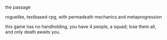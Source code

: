 the passage

roguelike, textbased-rpg, with permadeath mechanics and metaprogression

this game has no handholding, you have 4 people, a squad; lose them all, and only death awaits you.
